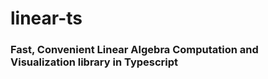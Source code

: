 # linear-ts
### Fast, Convenient Linear Algebra Computation and Visualization library in Typescript
